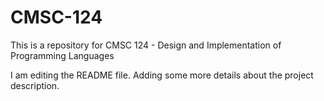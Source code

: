 # CMSC-124
This is a repository for CMSC 124 - Design and Implementation of Programming Languages

I am editing the README file. Adding some more details about the project description.
